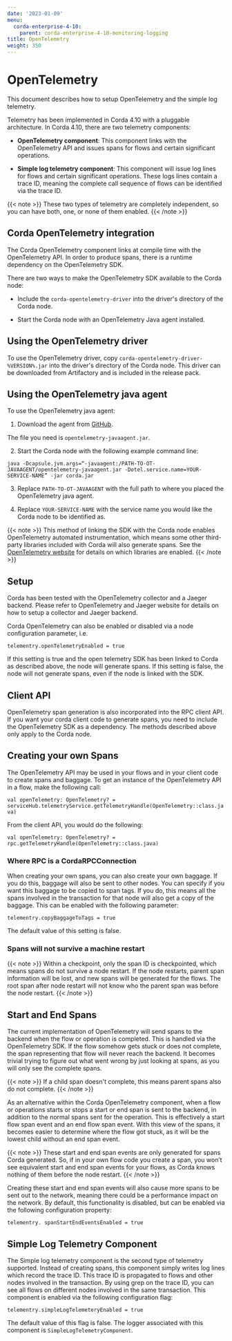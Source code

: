 ```yaml
---
date: '2023-01-09'
menu:
  corda-enterprise-4-10:
    parent: corda-enterprise-4-10-monitoring-logging
title: OpenTelemetry
weight: 350
---
```


# OpenTelemetry

This document describes how to setup OpenTelemetry and the simple log telemetry.

Telemetry has been implemented in Corda 4.10 with a pluggable architecture. In Corda 4.10, there are two telemetry components:

* **OpenTelemetry component**: This component links with the OpenTelemetry API and issues spans for flows and certain significant operations.

* **Simple log telemetry component**: This component will issue log lines for flows and certain significant operations. These logs lines contain a trace ID, meaning the complete call sequence of flows can be identified via the trace ID.

{{< note >}}
These two types of telemetry are completely independent, so you can have both, one, or none of them enabled.
{{< /note >}}


## Corda OpenTelemetry integration

The Corda OpenTelemetry component links at compile time with the OpenTelemetry API. In order to produce spans, there is a runtime dependency on the OpenTelemetry SDK. 

There are two ways to make the OpenTelemetry SDK available to the Corda node:

* Include the `corda-opentelemetry-driver` into the driver's directory of the Corda node.

* Start the Corda node with an OpenTelemetry Java agent installed.

## Using the OpenTelemetry driver

To use the OpenTelemetry driver, copy `corda-opentelemetry-driver-%VERSION%.jar` into the driver's directory of the Corda node. This driver can be downloaded from Artifactory and is included in the release pack.

## Using the OpenTelemetry java agent

To use the OpenTelemetry java agent:

1. Download the agent from [GitHub](https://github.com/open-telemetry/opentelemetry-java-instrumentation/releases).

The file you need is `opentelemetry-javaagent.jar`.

2. Start the Corda node with the following example command line:

`java -Dcapsule.jvm.args=“-javaagent:/PATH-TO-OT-JAVAAGENT/opentelemetry-javaagent.jar -Dotel.service.name=YOUR-SERVICE-NAME” -jar corda.jar`

3. Replace `PATH-TO-OT-JAVAAGENT` with the full path to where you placed the OpenTelemetry java agent.

4. Replace `YOUR-SERVICE-NAME` with the service name you would like the Corda node to be identified as.

{{< note >}}
This method of linking the SDK with the Corda node enables OpenTelemetry automated instrumentation, which means some other third-party libraries included with Corda will also generate spans. See the [OpenTelemetry website](https://opentelemetry.io/) for details on which libraries are enabled.
{{< /note >}}


## Setup

Corda has been tested with the OpenTelemetry collector and a Jaeger backend. Please refer to OpenTelemetry and Jaeger website for details on how to setup a collector and Jaeger backend. 

<!-- Links here -->

Corda OpenTelemetry can also be enabled or disabled via a node configuration parameter, i.e.

`telementry.openTelemetryEnabled = true`

If this setting is true and the open telemetry SDK has been linked to Corda as described above, the node will generate spans. If this setting is false, the node will not generate spans, even if the node is linked with the SDK.

## Client API

OpenTelemetry span generation is also incorporated into the RPC client API. If you want your corda client code to generate spans, you need to include the OpenTelemetry SDK as a dependency. The methods described above only apply to the Corda node. 

<!-- (TODO: Give example of dependencies needed). -->

## Creating your own Spans

The OpenTelemetry API may be used in your flows and in your client code to create spans and baggage. To get an instance of the OpenTelemetry API in a flow, make the following call:

`val openTelemetry: OpenTelemetry? = serviceHub.telemetryService.getTelemetryHandle(OpenTelemetry::class.java)`

From the client API, you would do the following:

`val openTelemetry: OpenTelemetry? = rpc.getTelemetryHandle(OpenTelemetry::class.java)`

### Where RPC is a CordaRPCConnection

When creating your own spans, you can also create your own baggage. If you do this, baggage will also be sent to other nodes. You can specify if you want this baggage to be copied to span tags. If you do, this means all the spans involved in the transaction for that node will also get a copy of the baggage. This can be enabled with the following parameter:

`telementry.copyBaggageToTags = true`

The default value of this setting is false.


### Spans will not survive a machine restart

{{< note >}}
Within a checkpoint, only the span ID is checkpointed, which means spans do not survive a node restart. If the node restarts, parent span information will be lost, and new spans will be generated for the flows. The root span after node restart will not know who the parent span was before the node restart.
{{< /note >}}

## Start and End Spans

The current implementation of OpenTelemetry will send spans to the backend when the flow or operation is completed. This is handled via the OpenTelemetry SDK. If the flow somehow gets stuck or does not complete, the span representing that flow will never reach the backend. It becomes trivial trying to figure out what went wrong by just looking at spans, as you will only see the complete spans. 

{{< note >}}
If a child span doesn't complete, this means parent spans also do not complete.
{{< /note >}}

As an alternative within the Corda OpenTelemetry component, when a flow or operations starts or stops a start or end span is sent to the backend, in addition to the normal spans sent for the operation. This is effectively a start flow span event and an end flow span event. With this view of the spans, it becomes easier to determine where the flow got stuck, as it will be the lowest child without an end span event. 

{{< note >}}
These start and end span events are only generated for spans Corda generated. So, if in your own flow code you create a span, you won’t see equivalent start and end span events for your flows, as Corda knows nothing of them before the node restart.
{{< /note >}}

Creating these start and end span events will also cause more spans to be sent out to the network, meaning there could be a performance impact on the network. By default, this functionality is disabled, but can be enabled via the following configuration property:

`telementry. spanStartEndEventsEnabled = true`



## Simple Log Telemetry Component

The Simple log telemetry component is the second type of telemetry supported. Instead of creating spans, this component simply writes log lines which record the trace ID. This trace ID is propagated to flows and other nodes involved in the transaction. By using grep on the trace ID, you can see all flows on different nodes involved in the same transaction. This component is enabled via the following configuration flag: 

`telementry.simpleLogTelemeteryEnabled = true`

The default value of this flag is false. The logger associated with this component is `SimpleLogTelemetryComponent`.